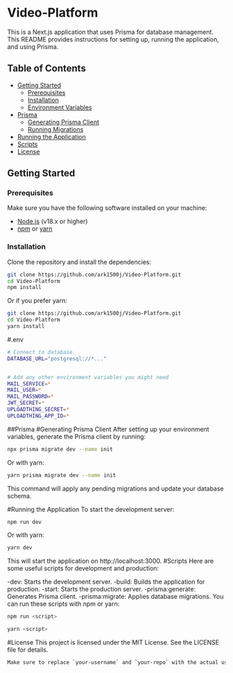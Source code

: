 # Video-Platform 
This is a Next.js application that uses Prisma for database management. This README provides instructions for setting up, running the application, and using Prisma.

## Table of Contents

- [Getting Started](#getting-started)
  - [Prerequisites](#prerequisites)
  - [Installation](#installation)
  - [Environment Variables](#environment-variables)
- [Prisma](#prisma)
  - [Generating Prisma Client](#generating-prisma-client)
  - [Running Migrations](#running-migrations)
- [Running the Application](#running-the-application)
- [Scripts](#scripts)
- [License](#license)

## Getting Started

### Prerequisites

Make sure you have the following software installed on your machine:

- [Node.js](https://nodejs.org/en/download/) (v18.x or higher)
- [npm](https://www.npmjs.com/get-npm) or [yarn](https://classic.yarnpkg.com/en/docs/install/)

### Installation

Clone the repository and install the dependencies:

```bash
git clone https://github.com/ark1500j/Video-Platform.git
cd Video-Platform
npm install
```
Or if you prefer yarn:
```bash
git clone https://github.com/ark1500j/Video-Platform.git
cd Video-Platform
yarn install
```
#.env
```bash
# Connect to database.
DATABASE_URL="postgresql://*..."


# Add any other environment variables you might need
MAIL_SERVICE=*
MAIL_USER=*
MAIL_PASSWORD=*
JWT_SECRET=*
UPLOADTHING_SECRET=*
UPLOADTHING_APP_ID=*
```
##Prisma
#Generating Prisma Client
After setting up your environment variables, generate the Prisma client by running:
```bash
npx prisma migrate dev --name init
```
Or with yarn:
```bash
yarn prisma migrate dev --name init
```
This command will apply any pending migrations and update your database schema.

#Running the Application
To start the development server:

```bash
npm run dev
```
Or with yarn:
```bash
yarn dev
```
This will start the application on http://localhost:3000.
#Scripts
Here are some useful scripts for development and production:

-dev: Starts the development server.
-build: Builds the application for production.
-start: Starts the production server.
-prisma:generate: Generates Prisma client.
-prisma:migrate: Applies database migrations.
You can run these scripts with npm or yarn:
```bash
npm run <script>
```
```bash
yarn <script>
```
#License
This project is licensed under the MIT License. See the LICENSE file for details.
```bash
Make sure to replace `your-username` and `your-repo` with the actual username and repository name. Additionally, customize any other sections as needed for your specific project.
```